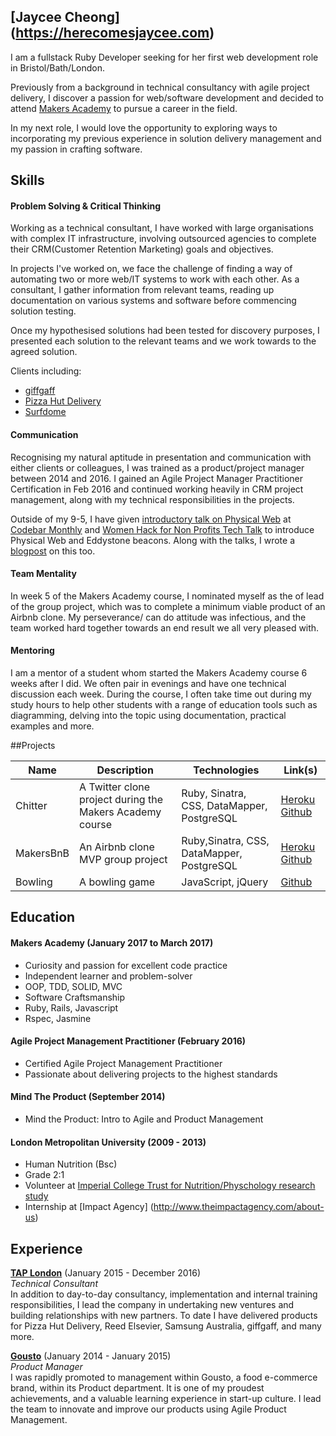 ## [Jaycee Cheong] (https://herecomesjaycee.com)
I am a fullstack Ruby Developer seeking for her first web development role in Bristol/Bath/London. 

Previously from a background in technical consultancy with agile project delivery, I discover a passion for web/software development and decided to attend [Makers Academy](http://www.makersacademy.com) to pursue a career in the field. 

In my next role, I would love the opportunity to exploring ways to incorporating my previous experience in solution delivery management and my passion in crafting software. 

## Skills

#### Problem Solving & Critical Thinking
Working as a technical consultant, I have worked with large organisations with complex IT infrastructure, involving outsourced agencies to complete their CRM(Customer Retention Marketing) goals and objectives. 

In projects I've worked on, we face the challenge of finding a way of automating two or more web/IT systems to work with each other. As a consultant, I gather information from relevant teams, reading up documentation on various systems and software before commencing solution testing. 

Once my hypothesised solutions had been tested for discovery purposes, I presented each solution to the relevant teams and we work towards to the agreed solution. 

Clients including:
- [giffgaff](http://giffgaff.com)
- [Pizza Hut Delivery](https://pizzahut.co.uk)
- [Surfdome](http://surfdome.co.uk) 

#### Communication
Recognising my natural aptitude in presentation and communication with either clients or colleagues, I was trained as a product/project manager between 2014 and 2016. I gained an Agile Project Manager Practitioner Certification in Feb 2016 and continued working heavily in CRM project management, along with my technical responsibilities in the projects. 

Outside of my 9-5, I have given [introductory talk on Physical Web](https://docs.google.com/presentation/d/1dkVVZCefEtuCmpVE6rQVt8q7YKrDGID793M5Mh138uA/edit?usp=sharing) at [Codebar Monthly](https://codebar.io/meetings/monthly-jun-2016) and [Women Hack for Non Profits Tech Talk](https://generalassemb.ly/education/women-hack-for-non-profits-tech-talks-evening) to introduce Physical Web and Eddystone beacons. Along with the talks, I wrote a [blogpost](http://bit.ly/2hLOBkW) on this too. 

#### Team Mentality 
In week 5 of the Makers Academy course, I nominated myself as the of lead of the group project, which was to complete a minimum viable product of an Airbnb clone. My perseverance/ can do attitude was infectious, and the team worked hard together towards an end result we all very pleased with.

#### Mentoring
I am a mentor of a student whom started the Makers Academy course 6 weeks after I did. We often pair in evenings and have one technical discussion each week. During the course, I often take time out during my study hours to help other students with a range of education tools such as diagramming, delving into the topic using documentation, practical examples and more. 

##Projects

| Name   | Description |Technologies |Link(s)|
| --------|---------|-------|-------|
| Chitter  | A Twitter clone project during the Makers Academy course| Ruby, Sinatra, CSS, DataMapper, PostgreSQL    |[Heroku](https://chitter-jaycee.herokuapp.com/) [Github](https://github.com/herecomesjaycee/chitter-challenge)|
| MakersBnB | An Airbnb clone MVP group project  |Ruby,Sinatra, CSS, DataMapper, PostgreSQL   |[Heroku](https://github.com/herecomesjaycee/Makersbnb/tree/master) [Github](https://byte-2-makersbnb.herokuapp.com/spaces)|
| Bowling | A bowling game  |JavaScript, jQuery   |[Github](https://github.com/herecomesjaycee/bowling-challenge)|
## Education

#### Makers Academy (January 2017 to March 2017)
- Curiosity and passion for excellent code practice 
- Independent learner and problem-solver
- OOP, TDD, SOLID, MVC
- Software Craftsmanship
- Ruby, Rails, Javascript
- Rspec, Jasmine

#### Agile Project Management Practitioner (February 2016)
- Certified Agile Project Management Practitioner
- Passionate about delivering projects to the highest standards

#### Mind The Product (September 2014)
- Mind the Product: Intro to Agile and Product Management

#### London Metropolitan University  (2009 - 2013)
- Human Nutrition (Bsc)
- Grade 2:1
- Volunteer at [Imperial College Trust for Nutrition/Physchology research study](http://gut.bmj.com/content/early/2013/08/20/gutjnl-2013-305008) 
- Internship at [Impact Agency] (http://www.theimpactagency.com/about-us)

## Experience

[**TAP London**](www.wearetaplondon.com) (January 2015 - December 2016)    
*Technical Consultant*  
In addition to day-to-day consultancy, implementation and internal training responsibilities, I lead the company in undertaking new ventures and building relationships with new partners. To date I have delivered products for Pizza Hut Delivery, Reed Elsevier, Samsung Australia, giffgaff, and many more.

[**Gousto**](www.gousto.com) (January 2014 - January 2015)   
*Product Manager*  
I was rapidly promoted to management within Gousto, a food e-commerce brand, within its Product department. It is one of my proudest achievements, and a valuable learning experience in start-up culture. I lead the team to innovate and improve our products using Agile Product Management.

